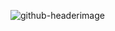 



![github-headerimage](https://github.com/nigarashurova2/nigarashurova2/assets/85875315/f3d712f3-dc07-4893-b9f2-5a59250e450d)
